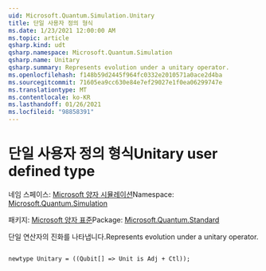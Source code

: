 ```yaml
---
uid: Microsoft.Quantum.Simulation.Unitary
title: 단일 사용자 정의 형식
ms.date: 1/23/2021 12:00:00 AM
ms.topic: article
qsharp.kind: udt
qsharp.namespace: Microsoft.Quantum.Simulation
qsharp.name: Unitary
qsharp.summary: Represents evolution under a unitary operator.
ms.openlocfilehash: f148b59d2445f964fc0332e2010571a0ace2d4ba
ms.sourcegitcommit: 71605ea9cc630e84e7ef29027e1f0ea06299747e
ms.translationtype: MT
ms.contentlocale: ko-KR
ms.lasthandoff: 01/26/2021
ms.locfileid: "98858391"
---
```

# <a name="unitary-user-defined-type"></a><span data-ttu-id="e4f1b-102">단일 사용자 정의 형식</span><span class="sxs-lookup"><span data-stu-id="e4f1b-102">Unitary user defined type</span></span>

<span data-ttu-id="e4f1b-103">네임 스페이스: [Microsoft 양자 시뮬레이션](xref:Microsoft.Quantum.Simulation)</span><span class="sxs-lookup"><span data-stu-id="e4f1b-103">Namespace: [Microsoft.Quantum.Simulation](xref:Microsoft.Quantum.Simulation)</span></span>

<span data-ttu-id="e4f1b-104">패키지: [Microsoft 양자 표준](https://nuget.org/packages/Microsoft.Quantum.Standard)</span><span class="sxs-lookup"><span data-stu-id="e4f1b-104">Package: [Microsoft.Quantum.Standard](https://nuget.org/packages/Microsoft.Quantum.Standard)</span></span>


<span data-ttu-id="e4f1b-105">단일 연산자의 진화를 나타냅니다.</span><span class="sxs-lookup"><span data-stu-id="e4f1b-105">Represents evolution under a unitary operator.</span></span>

```qsharp

newtype Unitary = ((Qubit[] => Unit is Adj + Ctl));
```

